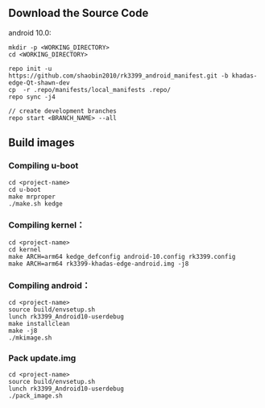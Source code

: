 ## Download the Source Code

android 10.0:
```
mkdir -p <WORKING_DIRECTORY>
cd <WORKING_DIRECTORY>

repo init -u https://github.com/shaobin2010/rk3399_android_manifest.git -b khadas-edge-Qt-shawn-dev
cp  -r .repo/manifests/local_manifests .repo/
repo sync -j4

// create development branches
repo start <BRANCH_NAME> --all
```

## Build images
### Compiling u-boot
```
cd <project-name>
cd u-boot
make mrproper
./make.sh kedge
```

### Compiling kernel：
```
cd <project-name>
cd kernel
make ARCH=arm64 kedge_defconfig android-10.config rk3399.config
make ARCH=arm64 rk3399-khadas-edge-android.img -j8
```

### Compiling android：
```
cd <project-name>
source build/envsetup.sh
lunch rk3399_Android10-userdebug
make installclean
make -j8
./mkimage.sh
```

### Pack update.img
```
cd <project-name>
source build/envsetup.sh
lunch rk3399_Android10-userdebug
./pack_image.sh
```
